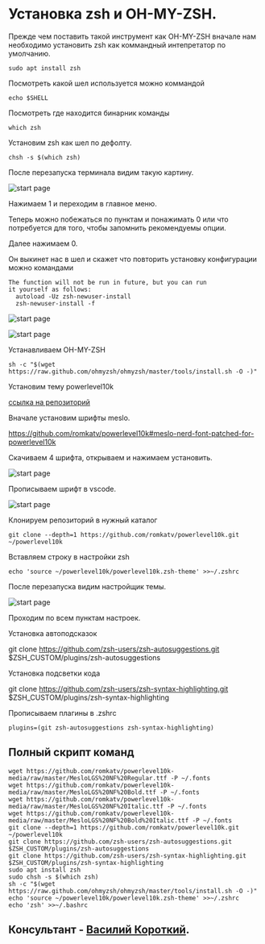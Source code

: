 # Установка zsh и OH-MY-ZSH.
       
Прежде чем поставить такой инструмент как OH-MY-ZSH вначале нам необходимо установить zsh как коммандный интепретатор по умолчанию.

    sudo apt install zsh

Посмотреть какой шел используется можно коммандой

    echo $SHELL

Посмотреть где находится бинарник команды

    which zsh

Установим zsh как шел по дефолту.

    chsh -s $(which zsh)

После перезапуска терминала видим такую картину.

![start page]({path-to-subject}/images/2.png)

Нажимаем 1 и переходим в главное меню.

Теперь можно побежаться по пунктам и понажимать 0 или что потребуется для того, чтобы запомнить рекомендуемы опции.

Далее нажимаем 0.

Он выкинет нас в шел и скажет что повторить установку конфигурации можно командами

    The function will not be run in future, but you can run
    it yourself as follows:
      autoload -Uz zsh-newuser-install
      zsh-newuser-install -f

![start page]({path-to-subject}/images/3.png)

![start page]({path-to-subject}/images/4.png)

Устанавливаем OH-MY-ZSH

    sh -c "$(wget https://raw.github.com/ohmyzsh/ohmyzsh/master/tools/install.sh -O -)"

Установим тему powerlevel10k

[ссылка на репозиторий](https://github.com/romkatv/powerlevel10k)

Вначале установим шрифты meslo.

https://github.com/romkatv/powerlevel10k#meslo-nerd-font-patched-for-powerlevel10k

Скачиваем 4 шрифта, открываем и нажимаем установить.

![start page]({path-to-subject}/images/5.png)

Прописываем шрифт в vscode.

![start page]({path-to-subject}/images/8.png)

Клонируем репозиторий в нужный каталог

    git clone --depth=1 https://github.com/romkatv/powerlevel10k.git ~/powerlevel10k

Вставляем строку в настройки zsh

    echo 'source ~/powerlevel10k/powerlevel10k.zsh-theme' >>~/.zshrc

После перезапуска видим настройщик темы.

![start page]({path-to-subject}/images/6.png)

Проходим по всем пунктам настроек.

Установка автоподсказок

git clone https://github.com/zsh-users/zsh-autosuggestions.git $ZSH_CUSTOM/plugins/zsh-autosuggestions

Установка подсветки кода

git clone https://github.com/zsh-users/zsh-syntax-highlighting.git $ZSH_CUSTOM/plugins/zsh-syntax-highlighting

Прописываем плагины в .zshrc

    plugins=(git zsh-autosuggestions zsh-syntax-highlighting)

## Полный скрипт команд

    wget https://github.com/romkatv/powerlevel10k-media/raw/master/MesloLGS%20NF%20Regular.ttf -P ~/.fonts
    wget https://github.com/romkatv/powerlevel10k-media/raw/master/MesloLGS%20NF%20Bold.ttf -P ~/.fonts
    wget https://github.com/romkatv/powerlevel10k-media/raw/master/MesloLGS%20NF%20Italic.ttf -P ~/.fonts
    wget https://github.com/romkatv/powerlevel10k-media/raw/master/MesloLGS%20NF%20Bold%20Italic.ttf -P ~/.fonts
    git clone --depth=1 https://github.com/romkatv/powerlevel10k.git ~/powerlevel10k
    git clone https://github.com/zsh-users/zsh-autosuggestions.git $ZSH_CUSTOM/plugins/zsh-autosuggestions
    git clone https://github.com/zsh-users/zsh-syntax-highlighting.git $ZSH_CUSTOM/plugins/zsh-syntax-highlighting
    sudo apt install zsh
    sudo chsh -s $(which zsh)
    sh -c "$(wget https://raw.github.com/ohmyzsh/ohmyzsh/master/tools/install.sh -O -)"
    echo 'source ~/powerlevel10k/powerlevel10k.zsh-theme' >>~/.zshrc
    echo 'zsh' >>~/.bashrc

## Консультант - [Василий Короткий](https://www.linkedin.com/in/vasylii-k-5023bb68/).




